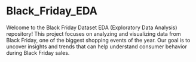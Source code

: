 # Black_Friday_EDA
Welcome to the Black Friday Dataset EDA (Exploratory Data Analysis) repository! This project focuses on analyzing and visualizing data from Black Friday, one of the biggest shopping events of the year. Our goal is to uncover insights and trends that can help understand consumer behavior during Black Friday sales.
